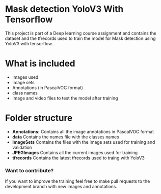 # Mask detection YoloV3 With Tensorflow

This project is part of a Deep learning course assignment and contains the dataset and the tfrecords used to train the model for Mask detection using YoloV3 with tensorflow.

# What is included

  - Images used
  - Image sets
  - Annotations (in PascalVOC format)
  - class names
  - Image and video files to test the model after training

# Folder structure
  - **Annotations:** Contains all the image annotations in PascalVOC format
  - **data** Contains the names file with the classes names
  - **ImageSets** Contains the files with the image sets used for training and validation
  - **JPEGImages** Contains all the current images used for training
  - **tfrecords** Contains the latest tfrecords used to traing with YoloV3

### Want to contribute?
If you want to improve the training feel free to make pull requests to the development branch with new images and annotations.
